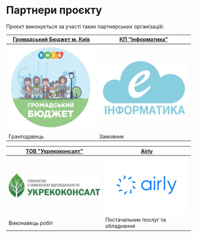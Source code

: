 # Партнери проєкту

Проєкт виконується за участі таких партнерських організацій:

| [Громадський Бюджет м. Київ](https://gb.kyivcity.gov.ua) | [КП "Інформатика"](https://i.kyivcity.gov.ua) |
| --------------------------------------- | --------------------------------------- |
| ![1st picture](img/pb_budget.jpg ':size=450') | ![1st picture](img/kp_inform.jpg ':size=450') |
| Грантодавець                            | Замовник                                |

| [ТОВ "Укрекоконсалт"](http://ukreco.com.ua) | [Airly](https://airly.org/en/) |
| --------------------------------------- | --------------------------------------- |
| ![1st picture](img/tov_ukreco.jpg ':size=450') | ![1st picture](img/airly.jpg ':size=450') |
| Виконавець робіт                        | Постачальник послуг та обладнання       |